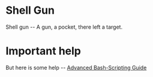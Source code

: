 # Shell Gun

Shell gun -- A gun, a pocket, there left a target.

# Important help

But here is some help -- [Advanced Bash-Scripting Guide](http://www.tldp.org/LDP/abs/html/)
